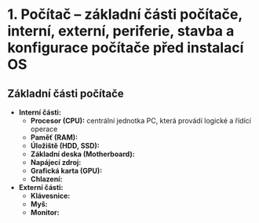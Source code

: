 # 1. Počítač – základní části počítače, interní, externí, periferie, stavba a konfigurace počítače před instalací OS

## Základní části počítače
- **Interní části:**
  - **Procesor (CPU):** centrální jednotka PC, která provádí logické a řídící operace
  - **Paměť (RAM):** 
  - **Úložiště (HDD, SSD):**
  - **Základní deska (Motherboard):**
  - **Napájecí zdroj:**
  - **Grafická karta (GPU):**
  - **Chlazení:**
- **Externí části:**
  - **Klávesnice:**
  - **Myš:**
  - **Monitor:**
